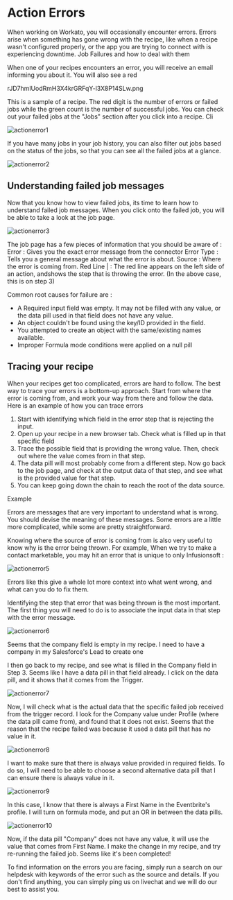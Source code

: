 # Action Errors
When working on Workato, you will occasionally encounter errors. Errors arise when something has gone wrong with the recipe, like when a recipe wasn't configured properly, or the app you are trying to connect with is experiencing downtime. Job Failures and how to deal with them

When one of your recipes encounters an error, you will receive an email informing you about it. You will also see a red 

rJD7hmlUodRmH3X4krGRFqY-l3X8P14SLw.png





This is a sample of a recipe. The red digit is the number of errors or failed jobs while the green count is the number of successful jobs. You can check out your failed jobs at the "Jobs" section after you click into a recipe. Cli 

![actionerror1](/_uploads/_recipes/_actionerror/actionerror-1.gif)

If you have many jobs in your job history, you can also filter out jobs based on the status of the jobs, so that you can see all the failed jobs at a glance. 

![actionerror2](/_uploads/_recipes/_actionerror/actionerror-2.gif)

## Understanding failed job messages

Now that you know how to view failed jobs, its time to learn how to understand failed job messages. When you click onto the failed job, you will be able to take a look at the job page.


![actionerror3](/_uploads/_recipes/_actionerror/actionerror-3.png)


The job page has a few pieces of information that you should be aware of : 
Error : Gives you the exact error message from the connector
Error Type : Tells you a general message about what the error is about.
Source      : Where the error is coming from.
Red Line \| : The red line appears on the left side of an action, andshows the step that is throwing the error. (In the above case, this is on step 3) 

Common root causes for failure are : 

* A Required input field was empty. It may not be filled with any value, or the data pill used in that field does not have any value.
* An object couldn't be found using the key/ID provided in the field.
* You attempted to create an object with the same/existing names available.
* Improper Formula mode conditions were applied on a null pill 


## Tracing your recipe

When your recipes get too complicated, errors are hard to follow. The best way to trace your errors is a bottom-up approach. Start from where the error is coming from, and work your way from there and follow the data. Here is an example of how you can trace errors

1. Start with identifying which field in the error step that is rejecting the input. 
2. Open up your recipe in a new browser tab. Check what is filled up in that specific field  
3. Trace the possible field that is providing the wrong value. Then, check out where the value comes from in that step. 
4. The data pill will most probably come from a different step. Now go back to the job page, and check at the output data of that step, and see what is the provided value for that step. 
6. You can keep going down the chain to reach the root of the data source. 

Example

Errors are messages that are very important to understand what is wrong. You should devise the meaning of these messages. Some errors are a little more complicated, while some are pretty straightforward. 

Knowing where the source of error is coming from is also very useful to know why is the error being thrown. For example, When we try to make a contact marketable, you may hit an error that is unique to only Infusionsoft : 
 
 ![actionerror5](/_uploads/_recipes/_actionerror/actionerror-5.png)

Errors like this give a whole lot more context into what went wrong, and what can you do to fix them.

Identifying the step that error that was being thrown is the most important. The first thing you will need to do is to associate the input data in that step with the error message. 

![actionerror6](/_uploads/_recipes/_actionerror/actionerror-6.png)

Seems that the company field is empty in my recipe. I need to have a company in my Salesforce's Lead to create one

I then go back to my recipe, and see what is filled in the Company field in Step 3. Seems like I have a data pill in that field already. I click on the data pill, and it shows that it comes from the Trigger. 

![actionerror7](/_uploads/_recipes/_actionerror/actionerror-7.png)

Now, I will check what is the actual data that the specific failed job received from the trigger record. I look for the Company value under Profile (where the data pill came from), and found that it does not exist. Seems that the reason that the recipe failed was because it used a data pill that has no value in it. 

![actionerror8](/_uploads/_recipes/_actionerror/actionerror-8.png)

I want to make sure that there is always value provided in required fields. To do so, I will need to be able to choose a second alternative data pill that I can ensure there is always value in it. 

![actionerror9](/_uploads/_recipes/_actionerror/actionerror-9.png)


In this case, I know that there is always a First Name in the Eventbrite's profile. I will turn on formula mode, and put an OR in between the data pills.

![actionerror10](/_uploads/_recipes/_actionerror/actionerror-10.png)

Now, if the data pill "Company" does not have any value, it will use the value that comes from First Name. I make the change in my recipe, and try re-running the failed job. Seems like it's been completed!

To find information on the errors you are facing, simply run a search on our helpdesk with keywords of the error such as the source and details. If you don't find anything, you can simply ping us on livechat and we will do our best to assist you.

